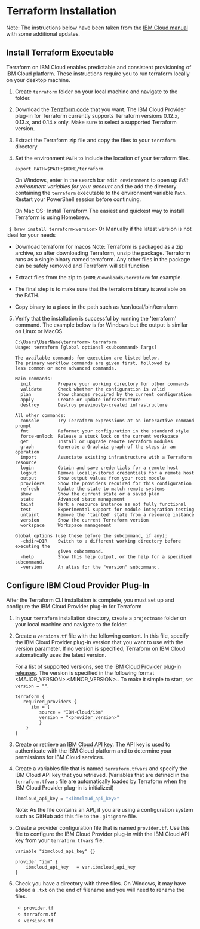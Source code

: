 # Terraform Installation

Note: The instructions below have been taken from the [IBM Cloud manual](https://cloud.ibm.com/docs/ibm-cloud-provider-for-terraform?topic=ibm-cloud-provider-for-terraform-getting-started) with some additional updates.

## Install Terraform Executable

Terraform on IBM Cloud enables predictable and consistent provisioning of IBM Cloud platform. These instructions require you to run terraform locally on your desktop machine.

1. Create `terraform` folder on your local machine and navigate to the folder.
2. Download the [Terraform code](https://releases.hashicorp.com/terraform) that you want. The IBM Cloud Provider plug-in for Terraform currently supports Terraform versions 0.12.x, 0.13.x, and 0.14.x only. Make sure to select a supported Terraform version.
3. Extract the Terraform zip file and copy the files to your `terraform` directory
4. Set the environment `PATH` to include the location of your terraform files.

    ```{bash}
    export PATH=$PATH:$HOME/terraform
    ```

    On Windows, enter in the search bar `edit environment` to open up _Edit environment variables for your account_ and the add the directory containing the `terraform` executable to the environment variable `Path`. Restart your PowerShell session before continuing.
    
    On Mac OS- Install Terraform 
The easiest and quickest way to install Terraform is using Homebrew.

  `  $ brew install terraform<version> `
Or Manually if the latest version is not ideal for your needs
 - Download terraform for macos
Note: Terraform is packaged as a zip archive, so after downloading Terraform, unzip the package. Terraform runs as a single binary named terraform. Any other files in the package can be safely removed and Terraform will still function

 - Extract files from the zip to `$HOME/Downloads/terraform` for example.
	
 - The final step is to make sure that the terraform binary is available on the PATH.
	
 - Copy binary to a place in the path such as /usr/local/bin/terraform
    
    

5. Verify that the installation is successful by running the 'terraform' command. The example below is for Windows but the output is similar on Linux or MacOS.

    ```{powershell}
    C:\Users\UserName\terraform> terraform
    Usage: terraform [global options] <subcommand> [args]

    The available commands for execution are listed below.
    The primary workflow commands are given first, followed by
    less common or more advanced commands.

    Main commands:
      init          Prepare your working directory for other commands
      validate      Check whether the configuration is valid
      plan          Show changes required by the current configuration
      apply         Create or update infrastructure
      destroy       Destroy previously-created infrastructure

    All other commands:
      console       Try Terraform expressions at an interactive command prompt
      fmt           Reformat your configuration in the standard style
      force-unlock  Release a stuck lock on the current workspace
      get           Install or upgrade remote Terraform modules
      graph         Generate a Graphviz graph of the steps in an operation
      import        Associate existing infrastructure with a Terraform resource
      login         Obtain and save credentials for a remote host
      logout        Remove locally-stored credentials for a remote host
      output        Show output values from your root module
      providers     Show the providers required for this configuration
      refresh       Update the state to match remote systems
      show          Show the current state or a saved plan
      state         Advanced state management
      taint         Mark a resource instance as not fully functional
      test          Experimental support for module integration testing
      untaint       Remove the 'tainted' state from a resource instance
      version       Show the current Terraform version
      workspace     Workspace management

    Global options (use these before the subcommand, if any):
      -chdir=DIR    Switch to a different working directory before executing the
                    given subcommand.
      -help         Show this help output, or the help for a specified subcommand.
      -version      An alias for the "version" subcommand.
    ```

## Configure IBM Cloud Provider Plug-In

After the Terraform CLI installation is complete, you must set up and configure the IBM Cloud Provider plug-in for Terraform

1. In your `terraform` installation directory, create a `projectname` folder on your local machine and navigate to the folder.

2. Create a `versions.tf` file with the following content. In this file, specify the IBM Cloud Provider plug-in version that you want to use with the version parameter. If no version is specified, Terraform on IBM Cloud automatically uses the latest version.

    For a list of supported versions, see the [IBM Cloud Provider plug-in releases](https://github.com/IBM-Cloud/terraform-provider-ibm/releases). The version is specified in the following format <MAJOR_VERSION>.<MINOR_VERSION>.<PATCH>. To make it simple to start, set `version = ""`.

    ```{bash}
    terraform {
       required_providers {
          ibm = {
             source = "IBM-Cloud/ibm"
             version = "<provider_version>"       
             }
        }
    }
    ```

3. Create or retrieve an [IBM Cloud API key](https://cloud.ibm.com/docs/account?topic=account-userapikey#create_user_key). The API key is used to authenticate with the IBM Cloud platform and to determine your permissions for IBM Cloud services.

4. Create a variables file that is named `terraform.tfvars` and specify the IBM Cloud API key that you retrieved. (Variables that are defined in the `terraform.tfvars` file are automatically loaded by Terraform when the IBM Cloud Provider plug-in is initialized)

    ```bash
    ibmcloud_api_key = "<ibmcloud_api_key>"
    ```

    Note: As the file contains an API, if you are using a configuration system such as GitHub add this file to the `.gitignore` file.

5. Create a provider configuration file that is named `provider.tf`. Use this file to configure the IBM Cloud Provider plug-in with the IBM Cloud API key from your `terraform.tfvars` file.

    ```{bash}
    variable "ibmcloud_api_key" {}

    provider "ibm" {
        ibmcloud_api_key   = var.ibmcloud_api_key
    }
    ```

6. Check you have a directory with three files. On Windows, it may have added a `.txt` on the end of filename and you will need to rename the files.

    - `provider.tf`
    - `terraform.tf`
    - `versions.tf`
